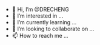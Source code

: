 - 👋 Hi, I’m @DRECHENG
- 👀 I’m interested in ...
- 🌱 I’m currently learning ...
- 💞️ I’m looking to collaborate on ...
- 📫 How to reach me ...

<!---
DRECHENG/DRECHENG is a ✨ special ✨ repository because its `README.md` (this file) appears on your GitHub profile.
You can click the Preview link to take a look at your changes.
--->

